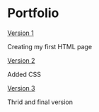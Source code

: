 # Portfolio

[Version 1](https://dairemcsherry.github.io/Portfolio/index.one.html)

Creating my first HTML page

[Version 2](https://dairemcsherry.github.io/Portfolio/index-two.html)

Added CSS

[Version 3](https://dairemcsherry.github.io/Portfolio/index-three.html)

Thrid and final version  
